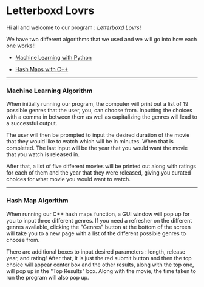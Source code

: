 # Letterboxd Lovrs

Hi all and welcome to our program : *Letterboxd Lovrs*!

We have two different algorithms that we used and we will go into how each one works!!

- [Machine Learning with Python](#machine-learning-algorithm)

- [Hash Maps with C++](#hash-map-algorithm)

---

### Machine Learning Algorithm

When initially running our program, the computer will print out a list of 19 possible genres that the user, you, can choose from. Inputting the choices with a comma in between them as well as capitalizing the genres will lead to a successful output.

The user will then be prompted to input the desired duration of the movie that they would like to watch which will be in minutes. When that is completed. The last input will be the year that you would want the movie that you watch is released in.

After that, a list of five different movies will be printed out along with ratings for each of them and the year that they were released, giving you curated choices for what movie you would want to watch.

---

### Hash Map Algorithm

When running our C++ hash maps function, a GUI window will pop up for you to input three different genres. If you need a refresher on the different genres available, clicking the "Genres" button at the bottom of the screen will take you to a new page with a list of the different possible genres to choose from.

There are additional boxes to input desired parameters : length, release year, and rating! After that, it is just the red submit button and then the top choice will appear center box and the other results, along with the top one, will pop up in the "Top Results" box. Along with the movie, the time taken to run the program will also pop up.